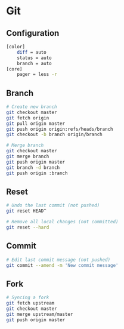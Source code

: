 Git
===

Configuration
-------------

```bash
[color]
    diff = auto
    status = auto
    branch = auto
[core]
    pager = less -r
```

Branch
------

```bash
# Create new branch
git checkout master
git fetch origin
git pull origin master
git push origin origin:refs/heads/branch
git checkout -b branch origin/branch

# Merge branch
git checkout master
git merge branch
git push origin master
git branch -d branch
git push origin :branch
```

Reset
-----

```bash
# Undo the last commit (not pushed)
git reset HEAD^

# Remove all local changes (not committed)
git reset --hard
```

Commit
------

```bash
# Edit last commit message (not pushed)
git commit --amend -m 'New commit message'
```

Fork
----

```bash
# Syncing a fork
git fetch upstream
git checkout master
git merge upstream/master
git push origin master
```
